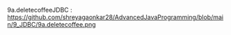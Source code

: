 9a.deletecoffeeJDBC : https://github.com/shreyagaonkar28/AdvancedJavaProgramming/blob/main/9_JDBC/9a.deletecoffee.png

